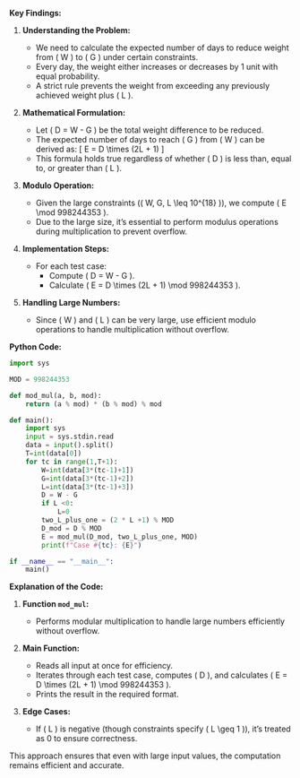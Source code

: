 **Key Findings:**

1. **Understanding the Problem:**
   - We need to calculate the expected number of days to reduce weight from \( W \) to \( G \) under certain constraints.
   - Every day, the weight either increases or decreases by 1 unit with equal probability.
   - A strict rule prevents the weight from exceeding any previously achieved weight plus \( L \).

2. **Mathematical Formulation:**
   - Let \( D = W - G \) be the total weight difference to be reduced.
   - The expected number of days to reach \( G \) from \( W \) can be derived as:
     \[
     E = D \times (2L + 1)
     \]
   - This formula holds true regardless of whether \( D \) is less than, equal to, or greater than \( L \).

3. **Modulo Operation:**
   - Given the large constraints (\( W, G, L \leq 10^{18} \)), we compute \( E \mod 998244353 \).
   - Due to the large size, it’s essential to perform modulus operations during multiplication to prevent overflow.

4. **Implementation Steps:**
   - For each test case:
     - Compute \( D = W - G \).
     - Calculate \( E = D \times (2L + 1) \mod 998244353 \).

5. **Handling Large Numbers:**
   - Since \( W \) and \( L \) can be very large, use efficient modulo operations to handle multiplication without overflow.

**Python Code:**

```python
import sys

MOD = 998244353

def mod_mul(a, b, mod):
    return (a % mod) * (b % mod) % mod

def main():
    import sys
    input = sys.stdin.read
    data = input().split()
    T=int(data[0])
    for tc in range(1,T+1):
        W=int(data[3*(tc-1)+1])
        G=int(data[3*(tc-1)+2])
        L=int(data[3*(tc-1)+3])
        D = W - G
        if L <0:
            L=0
        two_L_plus_one = (2 * L +1) % MOD
        D_mod = D % MOD
        E = mod_mul(D_mod, two_L_plus_one, MOD)
        print(f"Case #{tc}: {E}")

if __name__ == "__main__":
    main()
```

**Explanation of the Code:**

1. **Function `mod_mul`:**
   - Performs modular multiplication to handle large numbers efficiently without overflow.

2. **Main Function:**
   - Reads all input at once for efficiency.
   - Iterates through each test case, computes \( D \), and calculates \( E = D \times (2L + 1) \mod 998244353 \).
   - Prints the result in the required format.

3. **Edge Cases:**
   - If \( L \) is negative (though constraints specify \( L \geq 1 \)), it’s treated as 0 to ensure correctness.

This approach ensures that even with large input values, the computation remains efficient and accurate.